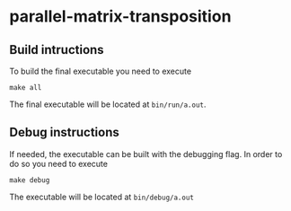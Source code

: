 # parallel-matrix-transposition

## Build intructions
To build the final executable you need to execute
```shell 
make all 
```

The final executable will be located at `` bin/run/a.out ``.

## Debug instructions

If needed, the executable can be built with the debugging flag. In order to do so you need to execute 
```shell
make debug
```

The executable will be located at `` bin/debug/a.out ``
